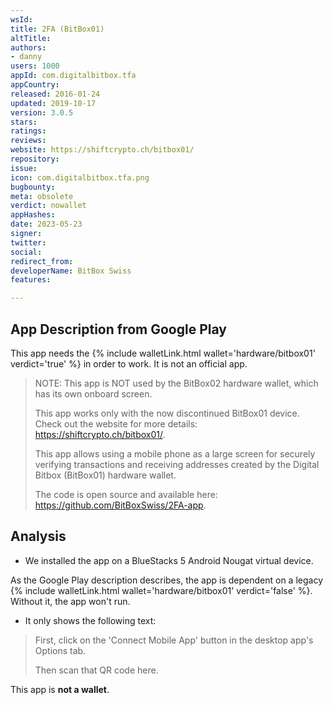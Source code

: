```yaml
---
wsId: 
title: 2FA (BitBox01)
altTitle: 
authors:
- danny
users: 1000
appId: com.digitalbitbox.tfa
appCountry: 
released: 2016-01-24
updated: 2019-10-17
version: 3.0.5
stars: 
ratings: 
reviews: 
website: https://shiftcrypto.ch/bitbox01/
repository: 
issue: 
icon: com.digitalbitbox.tfa.png
bugbounty: 
meta: obsolete
verdict: nowallet
appHashes: 
date: 2023-05-23
signer: 
twitter: 
social: 
redirect_from: 
developerName: BitBox Swiss
features: 

---
```


## App Description from Google Play

This app needs the {% include walletLink.html wallet='hardware/bitbox01' verdict='true' %} in order to work. It is not an official app.

> NOTE: This app is NOT used by the BitBox02 hardware wallet, which has its own onboard screen.
>
> This app works only with the now discontinued BitBox01 device.
Check out the website for more details: https://shiftcrypto.ch/bitbox01/.
>
> This app allows using a mobile phone as a large screen for securely verifying transactions and receiving addresses created by the Digital Bitbox (BitBox01) hardware wallet.
>
> The code is open source and available here: https://github.com/BitBoxSwiss/2FA-app. 

## Analysis 

- We installed the app on a BlueStacks 5 Android Nougat virtual device.

As the Google Play description describes, the app is dependent on a legacy {% include walletLink.html wallet='hardware/bitbox01' verdict='false' %}. Without it, the app won't run. 

- It only shows the following text:

> First, click on the 'Connect Mobile App' button in the desktop app's Options tab. 
>
> Then scan that QR code here.

This app is **not a wallet**.
